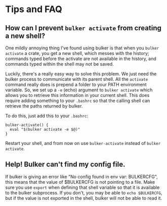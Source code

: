 # Tips and FAQ

## How can I prevent `bulker activate` from creating a new shell?

One mildly annoying thing I've found using bulker is that when you `bulker activate` a crate, you get a new shell, which messes with the history; commands typed before the activate are not available in the history, and commands typed within the shell may not be saved. 

Luckily, there's a really easy way to solve this problem. We just need the bulker process to communicate with its parent shell. All the `activate` command really does is prepend a folder to your PATH environment variable. So, we set up a `-e` (echo) argument to `bulker activate` which allows you to retrieve this information in your current shell. This does require adding something to your `.bashrc` so that the calling shell can retrieve the paths returned by bulker.

To do this, just add this to your `.bashrc`:

```shell
bulker-activate() {
  eval "$(bulker activate -e $@)"
}

```

Restart your shell, and from now on use `bulker-activate` instead of `bulker activate`.

## Help! Bulker can't find my config file.

If bulker is giving an error like "No config found in env var: BULKERCFG", this means that the value of $BULKERCFG is not pointing to a file. Make sure you use `export` when defining that shell variable so that it is available to the bulker subprocess. If you don't, you may be able to `echo $BULKERCFG`, but if the value is not exported in the shell, bulker will not be able to read it.

